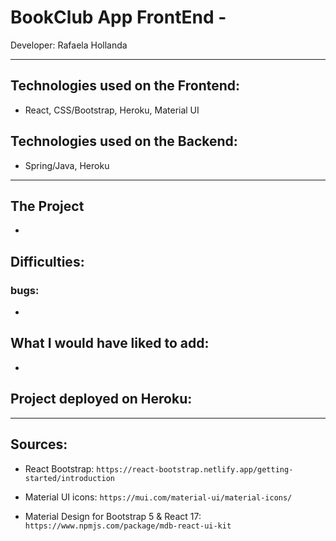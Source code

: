 # BookClub App FrontEnd -
Developer: Rafaela Hollanda
____

## Technologies used on the Frontend:
- React, CSS/Bootstrap, Heroku, Material UI

## Technologies used on the Backend:
- Spring/Java, Heroku
___

## The Project
- 

## Difficulties:
### bugs:
- 

## What I would have liked to add:
- 

## Project deployed on Heroku:
<!-- `https://singular-druid-6c25ce.netlify.app/` -->
___________________________________

## Sources:
- React Bootstrap:
`https://react-bootstrap.netlify.app/getting-started/introduction`

- Material UI icons:
`https://mui.com/material-ui/material-icons/`

- Material Design for Bootstrap 5 & React 17:
`https://www.npmjs.com/package/mdb-react-ui-kit`